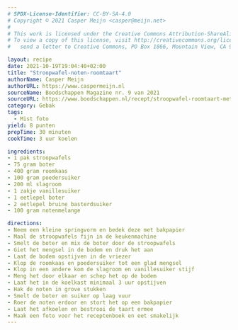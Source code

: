 ```yaml
---
# SPDX-License-Identifier: CC-BY-SA-4.0
# Copyright © 2021 Casper Meijn <casper@meijn.net>
# 
# This work is licensed under the Creative Commons Attribution-ShareAlike 4.0 International License. 
# To view a copy of this license, visit http://creativecommons.org/licenses/by-sa/4.0/ or 
#   send a letter to Creative Commons, PO Box 1866, Mountain View, CA 94042, USA.

layout: recipe
date: 2021-10-19T19:04:40+02:00
title: "Stroopwafel-noten-roomtaart"
authorName: Casper Meijn
authorURL: https://www.caspermeijn.nl
sourceName: Boodschappen Magazine nr. 9 van 2021
sourceURL: https://www.boodschappen.nl/recept/stroopwafel-roomtaart-met-notenkaramel/
category: Gebak
tags:
  - Mist foto
yield: 8 punten
prepTime: 30 minuten
cookTime: 3 uur koelen

ingredients:
- 1 pak stroopwafels
- 75 gram boter
- 400 gram roomkaas
- 100 gram poedersuiker
- 200 ml slagroom
- 1 zakje vanillesuiker
- 1 eetlepel boter
- 2 eetlepel bruine basterdsuiker
- 100 gram notenmelange

directions:
- Neem een kleine springvorm en bedek deze met bakpapier
- Maal de stroopwafels fijn in de keukenmachine
- Smelt de boter en mix de boter door de stroopwafels
- Giet het mengsel in de bodem en druk het aan
- Laat de bodem opstijven in de vriezer
- Klop de roomkaas en poedersuiker tot een glad mengsel
- Klop in een andere kom de slagroom en vanillesuiker stijf
- Meng het door elkaar en schep het op de bodem
- Laat het in de koelkast minimaal 3 uur opstijven
- Hak de noten in grove stukken
- Smelt de boter en suiker op laag vuur
- Roer de noten erdoor en stort het op een bakpapier
- Laat het afkoelen en bestrooi de taart ermee
- Maak een foto voor het receptenboek en eet smakelijk
---
```

